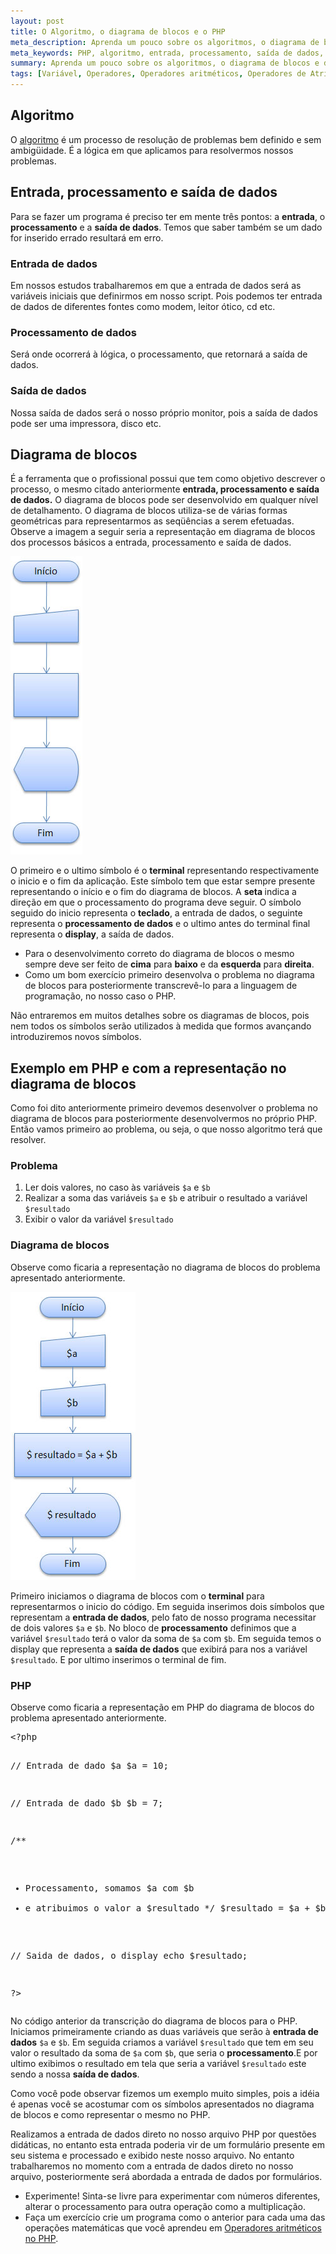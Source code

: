 ```yaml
---
layout: post
title: O Algoritmo, o diagrama de blocos e o PHP
meta_description: Aprenda um pouco sobre os algoritmos, o diagrama de blocos e descubra o que isto tem a ver com o PHP
meta_keywords: PHP, algoritmo, entrada, processamento, saída de dados, diagrama de blocos
summary: Aprenda um pouco sobre os algoritmos, o diagrama de blocos e descubra o que isto tem a ver com o PHP
tags: [Variável, Operadores, Operadores aritméticos, Operadores de Atribuição, Algoritmo]
---
```

<h2>Algoritmo</h2>
<p>O <a href="http://pt.wikipedia.org/wiki/Algoritmo">algoritmo</a> é um processo de resolução de problemas bem definido e sem ambigüidade. É a  lógica em que aplicamos para resolvermos nossos problemas.</p>
<h2>Entrada, processamento e saída de dados</h2>
<p>Para se fazer um programa é preciso ter em mente três  pontos: a <strong>entrada</strong>, o <strong>processamento</strong> e a <strong>saída de dados</strong>. Temos que saber também se um dado for inserido  errado resultará em erro.</p>
<h3>Entrada de dados</h3>
<p>Em nossos estudos trabalharemos em que a entrada de dados  será as variáveis iniciais que definirmos em nosso script. Pois podemos ter  entrada de dados de diferentes fontes como modem, leitor ótico, cd etc.</p>
<h3>Processamento de dados</h3>
<p>Será onde ocorrerá à lógica, o processamento, que retornará  a saída de dados.</p>
<h3>Saída de dados</h3>
<p>Nossa saída de dados será o nosso próprio monitor, pois a  saída de dados pode ser uma impressora, disco etc.</p>
<h2>Diagrama de blocos</h2>
<p>É a ferramenta que o profissional possui que tem  como objetivo descrever o processo, o mesmo citado anteriormente <strong>entrada, processamento e saída de dados.</strong> O  diagrama de blocos pode ser desenvolvido em qualquer nível de detalhamento. O  diagrama de blocos utiliza-se de várias formas geométricas para representarmos  as seqüências a serem efetuadas. Observe a imagem a seguir seria a  representação em diagrama de blocos dos processos básicos a entrada,  processamento e saída de dados.</p>
<p class="center">
    <img src="/img/artigos/o-algoritmo-o-diagrama-de-blocos-e-o-php/exemplo-basico-de-diagrama-de-blocos.jpg" alt="Exemplo básico de diagrama de blocos" />
</p>
<p>O primeiro e o ultimo símbolo é o <strong>terminal</strong> representando respectivamente o inicio e o fim da  aplicação. Este símbolo tem que estar sempre presente representando o início e  o fim do diagrama de blocos. A <strong>seta </strong>indica  a direção em que o processamento do programa deve seguir. O símbolo seguido do  inicio representa o <strong>teclado</strong>, a  entrada de dados, o seguinte representa o <strong>processamento  de dados</strong> e o ultimo antes do terminal final representa o <strong>display</strong>, a saída de dados.</p>
<div class="dica">
    <ul>
        <li>Para o desenvolvimento correto do diagrama de  blocos o mesmo sempre deve ser feito de <strong>cima</strong> para <strong>baixo</strong> e da <strong>esquerda</strong> para <strong>direita</strong>.</li>
        <li>Como um bom exercício primeiro desenvolva o  problema no diagrama de blocos para posteriormente transcrevê-lo para a  linguagem de programação, no nosso caso o PHP.</li>
    </ul>
</div>
<div class="observacao">
  <p>Não entraremos em muitos detalhes sobre os diagramas de blocos, pois nem todos os símbolos serão utilizados à medida que formos avançando introduziremos novos símbolos.</p>
</div>
<h2>Exemplo em PHP e com a representação no diagrama de blocos</h2>
<p>Como foi dito anteriormente primeiro devemos desenvolver o  problema no diagrama de blocos para posteriormente desenvolvermos no próprio PHP. Então vamos primeiro ao problema, ou seja, o que nosso algoritmo terá que  resolver.</p>
<h3>Problema</h3>
<ol>
    <li>Ler dois valores, no caso às variáveis <code>$a</code> e <code>$b</code></li>
    <li>Realizar a soma das variáveis <code>$a</code> e <code>$b</code> e atribuir  o resultado a variável <code>$resultado</code></li>
    <li>Exibir o valor da variável <code>$resultado</code></li>
</ol>
<h3>Diagrama de blocos</h3>
<p>Observe como ficaria a representação no diagrama  de blocos do problema apresentado anteriormente.</p>
<p class="center">
    <img src="/img/artigos/o-algoritmo-o-diagrama-de-blocos-e-o-php/diagrama-de-blocos-do-problema-apresentado.jpg" alt="Diagrama de blocos do problema apresentado" />
</p>
<p>Primeiro iniciamos o diagrama de blocos com o <strong>terminal</strong> para representarmos o inicio  do código. Em seguida inserimos dois símbolos que representam a <strong>entrada de dados</strong>, pelo fato de nosso  programa necessitar de dois valores <code>$a</code> e <code>$b</code>. No bloco de <strong>processamento</strong> definimos que a variável <code>$resultado</code> terá o valor da  soma de <code>$a</code> com <code>$b</code>. Em seguida temos o display que representa a <strong>saída de dados</strong> que exibirá para nos a  variável <code>$resultado</code>. E por ultimo inserimos o terminal de fim.</p>
<h3>PHP</h3>
<p>Observe como ficaria a representação em PHP do diagrama de  blocos do problema apresentado anteriormente.</p>
<pre class="brush: php;">
&lt;?php

// Entrada de dado $a
$a = 10;

// Entrada de dado $b
$b = 7;

/**
 *  Processamento, somamos $a com $b
 *  e atribuimos o valor a $resultado
 */
$resultado = $a + $b;

// Saida de dados, o display
echo $resultado;

?&gt;
</pre>
<p>No código anterior da transcrição do diagrama de blocos para  o PHP. Iniciamos primeiramente criando as duas variáveis que serão à <strong>entrada de dados</strong> <code>$a</code> e <code>$b</code>. Em seguida  criamos a variável <code>$resultado</code> que tem em seu valor o resultado da soma de <code>$a</code> com <code>$b</code>, que seria o <strong>processamento</strong>.E por ultimo exibimos o resultado em  tela que seria a variável <code>$resultado</code> este sendo a nossa <strong>saída de dados</strong>.</p>
<p>Como você pode observar fizemos um exemplo muito simples,  pois a idéia é apenas você se acostumar com os símbolos apresentados no  diagrama de blocos e como representar o mesmo no PHP.</p>
<div class="observacao">
  <p>Realizamos a entrada de dados direto no nosso arquivo PHP por questões didáticas, no entanto esta entrada poderia vir de um formulário presente em seu sistema e processado e exibido neste nosso arquivo. No entanto trabalharemos no momento com a entrada de dados direto no nosso arquivo, posteriormente será abordada a entrada de dados por formulários.</p>
</div>
<div class="dica">
  <ul>
        <li>Experimente! Sinta-se livre para experimentar  com números diferentes, alterar o processamento para outra operação como a  multiplicação.</li>
        <li> Faça um  exercício crie um programa como o anterior para cada uma das operações  matemáticas que você aprendeu em <a href="/artigo/operadores-no-php">Operadores  aritméticos no PHP</a>.</li>
    </ul>
</div>